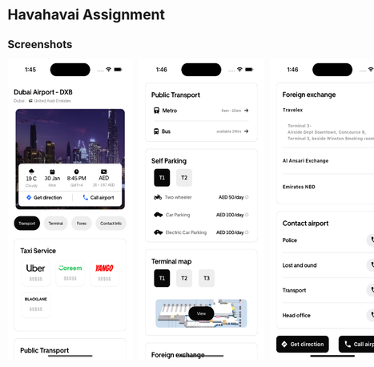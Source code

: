 # Havahavai Assignment

## Screenshots
<div style="display: flex; flex-direction: row;">
<img src = "https://github.com/anubhav-0910/Assignment/blob/master/assets/Screenshots/Simulator%20Screenshot%20-%20iPhone%2015%20-%202024-03-10%20at%2001.45.54.png" width="250" height="600">
&nbsp;&nbsp;&nbsp;
<img src = "https://github.com/anubhav-0910/Assignment/blob/master/assets/Screenshots/Simulator%20Screenshot%20-%20iPhone%2015%20-%202024-03-10%20at%2001.46.03.png" width="250" height="600">
&nbsp;&nbsp;&nbsp;
<img src = "https://github.com/anubhav-0910/Assignment/blob/master/assets/Screenshots/Simulator%20Screenshot%20-%20iPhone%2015%20-%202024-03-10%20at%2001.46.08.png" width="250" height="600">
&nbsp;&nbsp;&nbsp;
</div>

